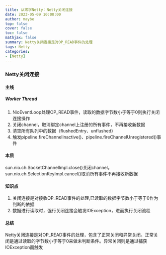 ```yaml
---
title: 从零学Netty：Netty关闭连接
date: 2023-05-09 10:00:00
author: maybe
top: false
cover: false
toc: false
mathjax: false
summary: Netty关闭连接是对OP_READ事件的处理
tags: Netty
categories:
- [Netty]
---
```


### Netty关闭连接

#### 主线

##### Worker Thread

1. NioEventLoop处理OP_READ事件，读取的数据字节数小于等于0则执行关闭连接操作
2. 关闭channel，取消绑定channel上注册的所有事件，不再接收新数据
3. 清空所有队列中的数据（flushedEntry、unflushed）
4. 触发pipeline.fireChannelInactive()、pipeline.fireChannelUnregistered()事件

#### 本质

​	sun.nio.ch.SocketChannelImpl.close()关闭channel，sun.nio.ch.SelectionKeyImpl.cancel()取消所有事件不再接收新数据

#### 知识点

1. 关闭连接是对接收OP_READ事件的处理,已读取的数据字节数小于等于0作为判断的依据
2. 数据进行读取时，强行关闭连接会触发IOException，进而执行关闭流程 

#### 总结

​	Netty关闭连接是对OP_READ事件的处理，包含了正常关闭和异常关闭。正常关闭是通过读取的字节数小于等于0来做未判断条件。异常关闭则是通过捕获IOException而触发

